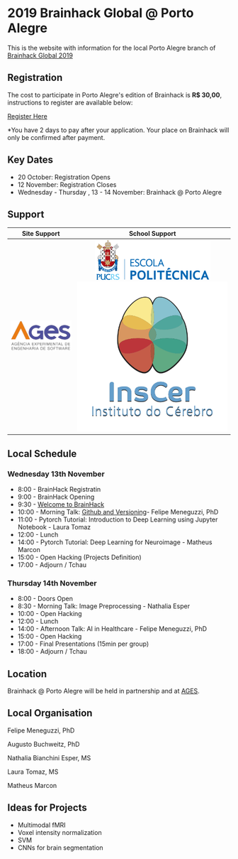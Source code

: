 # 2019 Brainhack Global @ Porto Alegre 

This is the website with information for the local Porto Alegre branch of [Brainhack Global 2019](http://www.brainhack.org/global2019/)

## Registration

The cost to participate in Porto Alegre's edition of Brainhack is **R$ 30,00**, instructions to register are available below: 

[Register Here](https://www.eventbrite.com/e/brainhack-global-porto-alegre-2019-tickets-78065113857)

*You have 2 days to pay after your application. Your place on Brainhack will only be confirmed after payment.

## Key Dates

- 20 October: Registration Opens
- 12 November: Registration Closes
- Wednesday - Thursday , 13 - 14 November: Brainhack @ Porto Alegre

## Support

| Site Support  | School Support|
| ------------- |:-------------:|
| ![alt text](logo_ages.png)         | ![alt text](logo_politecnica.png) ![alt text](logo_inscer4.png) |


## Local Schedule

### Wednesday 13th November

- 8:00  - BrainHack Registratin
- 9:00  - BrainHack Opening
- 9:30  - [Welcome to BrainHack](https://github.com/brainhack-poa/brainhack-poa-2018/blob/master/BrainHack2018-Apresentacao.pdf)
- 10:00 - Morning Talk: [Github and Versioning](https://github.com/brainhack-poa/brainhack-poa-2018/blob/master/brainhack-git-2018.pdf)- Felipe Meneguzzi, PhD
- 11:00 - Pytorch Tutorial: Introduction to Deep Learning using Jupyter Notebook - Laura Tomaz
- 12:00 - Lunch
- 14:00 - Pytorch Tutorial: Deep Learning for Neuroimage - Matheus Marcon
- 15:00 - Open Hacking (Projects Definition)
- 17:00 - Adjourn / Tchau

### Thursday 14th November

- 8:00  - Doors Open 
- 8:30  - Morning Talk: Image Preprocessing - Nathalia Esper
- 10:00 - Open Hacking
- 12:00 - Lunch
- 14:00 - Afternoon Talk: AI in Healthcare - Felipe Meneguzzi, PhD
- 15:00 - Open Hacking
- 17:00 - Final Presentations (15min per group)
- 18:00 - Adjourn / Tchau 



## Location

Brainhack @ Porto Alegre will be held in partnership and at [AGES](http://www.ages.pucrs.br). 


## Local Organisation

Felipe Meneguzzi, PhD

Augusto Buchweitz, PhD

Nathalia Bianchini Esper, MS

Laura Tomaz, MS

Matheus Marcon


## Ideas for Projects
- Multimodal fMRI
- Voxel intensity normalization
- SVM
- CNNs for brain segmentation
